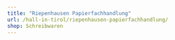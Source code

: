 ```yaml
---
title: "Riepenhausen Papierfachhandlung"
url: /hall-in-tirol/riepenhausen-papierfachhandlung/
shop: Schreibwaren
---
```

